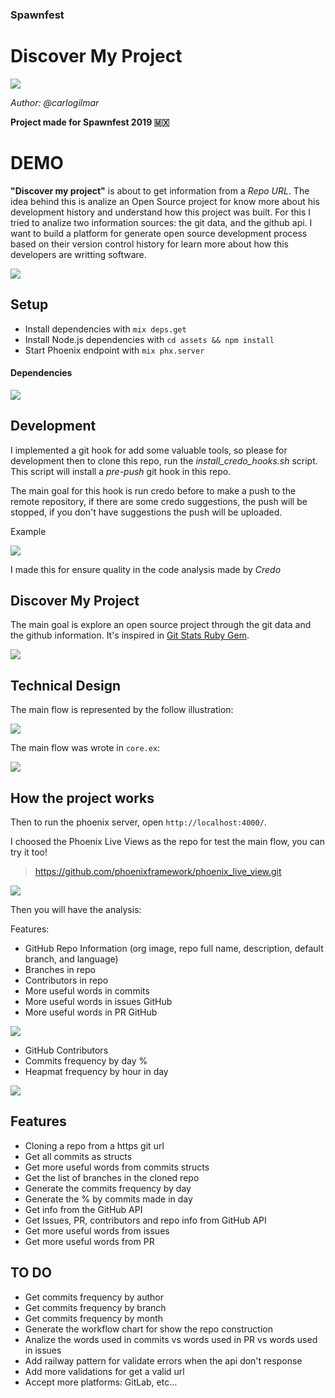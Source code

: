 ### Spawnfest
# Discover My Project

![](guides/uno.png)

*Author: @carlogilmar*

**Project made for Spawnfest 2019 🇲🇽**

# DEMO

**"Discover my project"** is about to get information from a *Repo URL*. The idea behind this is analize an Open Source project for know more about his development history and understand how this project was built. For this I tried to analize two information sources: the git data, and the github api. I want to build a platform for generate open source development process based on their version control history for learn more about how this developers are writting software.

![](guides/demo.gif)

## Setup

  * Install dependencies with `mix deps.get`
  * Install Node.js dependencies with `cd assets && npm install`
  * Start Phoenix endpoint with `mix phx.server`

#### Dependencies

![](guides/dos.png)

## Development

I implemented a git hook for add some valuable tools, so please for development then to clone this repo, run the *install_credo_hooks.sh* script. This script will install a *pre-push* git hook in this repo.

The main goal for this hook is run credo before to make a push to the remote repository, if there are some credo suggestions, the push will be stopped, if you don't have suggestions the push will be uploaded.

Example

![](guides/credo_hook.gif)

I made this for ensure quality in the code analysis made by *Credo*

## Discover My Project

The main goal is explore an open source project through the git data and the github information. It's inspired in [Git Stats Ruby Gem](https://github.com/tomgi/git_stats).

![](guides/tres.png)

## Technical Design

The main flow is represented by the  follow illustration:

![](guides/siete.jpg)

The main flow was wrote in `core.ex`:

![](guides/ocho.jpg)

## How the project works

Then to run the phoenix server, open `http://localhost:4000/`.

I choosed the Phoenix Live Views as the repo for test  the main flow, you  can try it too!

> https://github.com/phoenixframework/phoenix_live_view.git

![](guides/seis.jpg)

Then you will have the analysis:

Features:

- GitHub Repo Information (org image, repo full name, description, default branch, and language)
- Branches in repo
- Contributors in repo
- More useful words in commits
- More useful words in issues GitHub
- More useful words in PR GitHub

![](guides/cuatro.png)

- GitHub Contributors
- Commits frequency by day %
- Heapmat frequency by hour in day

![](guides/cinco.png)

## Features

- Cloning a repo from a https git url
- Get all commits as structs
- Get more useful words from commits structs
- Get the list of branches in the cloned repo
- Generate the commits frequency by day
- Generate the % by commits made in day
- Get info from the GitHub API
- Get Issues, PR, contributors and repo info from GitHub API
- Get more useful words from issues
- Get more useful words from PR

## TO DO

- Get commits frequency by author
- Get commits frequency by branch
- Get commits frequency by month
- Generate the workflow chart for show the repo construction
- Analize the words used in commits vs words used in PR vs words used in issues
- Add railway pattern for validate errors when the api don't response
- Add more validations for get a valid url
- Accept more platforms: GitLab, etc...

